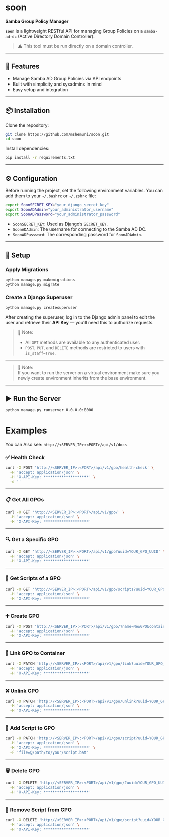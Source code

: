 # soon  
**Samba Group Policy Manager**

**`soon`** is a lightweight RESTful API for managing Group Policies on a `samba-ad-dc` (Active Directory Domain Controller).  
> ⚠️ This tool must be run directly on a domain controller.

---

## 🚀 Features

- Manage Samba AD Group Policies via API endpoints  
- Built with simplicity and sysadmins in mind  
- Easy setup and integration  

---

## 📦 Installation

Clone the repository:

```bash
git clone https://github.com/mshemuni/soon.git
cd soon
```

Install dependencies:

```bash
pip install -r requirements.txt
```

---

## ⚙️ Configuration

Before running the project, set the following environment variables. You can add them to your `~/.bashrc` or `~/.zshrc` file:

```bash
export SoonSECRET_KEY="your_django_secret_key"
export SoonADAdmin="your_administrator_username"
export SoonADPassword="your_administrator_password"
```

- `SoonSECRET_KEY`: Used as Django’s `SECRET_KEY`.
- `SoonADAdmin`: The username for connecting to the Samba AD DC.
- `SoonADPassword`: The corresponding password for `SoonADAdmin`.

---

## 🔧 Setup

### Apply Migrations

```bash
python manage.py makemigrations
python manage.py migrate
```

### Create a Django Superuser

```bash
python manage.py createsuperuser
```

After creating the superuser, log in to the Django admin panel to edit the user and retrieve their **API Key** — you'll need this to authorize requests.

> 🔐 Note:  
> - All `GET` methods are available to any authenticated user.  
> - `POST`, `PUT`, and `DELETE` methods are restricted to users with `is_staff=True`.

---


> 🔐 Note:  
If you want to run the server on a virtual environment make sure you newly create environment inherits from the base environment.

---

## ▶️ Run the Server

```bash
python manage.py runserver 0.0.0.0:8000
```

# Examples

You can Also see: `http://<SERVER_IP>:<PORT>/api/v1/docs`

### ✅ **Health Check**
```bash
curl -X POST 'http://<SERVER_IP>:<PORT>/api/v1/gpo/health-check' \
  -H 'accept: application/json' \
  -H 'X-API-Key: ********************' \
  -d ''
```

---

### 📋 **Get All GPOs**
```bash
curl -X GET 'http://<SERVER_IP>:<PORT>/api/v1/gpo/' \
  -H 'accept: application/json' \
  -H 'X-API-Key: ********************'
```

---

### 🔍 **Get a Specific GPO**
```bash
curl -X GET 'http://<SERVER_IP>:<PORT>/api/v1/gpo?uuid=YOUR_GPO_UUID' \
  -H 'accept: application/json' \
  -H 'X-API-Key: ********************'
```

---

### 🧾 **Get Scripts of a GPO**
```bash
curl -X GET 'http://<SERVER_IP>:<PORT>/api/v1/gpo/scripts?uuid=YOUR_GPO_UUID' \
  -H 'accept: application/json' \
  -H 'X-API-Key: ********************'
```

---

### ➕ **Create GPO**
```bash
curl -X POST 'http://<SERVER_IP>:<PORT>/api/v1/gpo/?name=NewGPO&container=OU=TestOU,DC=domain,DC=local' \
  -H 'accept: application/json' \
  -H 'X-API-Key: ********************'
```

---

### 🔗 **Link GPO to Container**
```bash
curl -X PATCH 'http://<SERVER_IP>:<PORT>/api/v1/gpo/link?uuid=YOUR_GPO_UUID&container=OU=TestOU,DC=domain,DC=local' \
  -H 'accept: application/json' \
  -H 'X-API-Key: ********************'
```

---

### ❌ **Unlink GPO**
```bash
curl -X PATCH 'http://<SERVER_IP>:<PORT>/api/v1/gpo/unlink?uuid=YOUR_GPO_UUID&container=OU=TestOU,DC=domain,DC=local' \
  -H 'accept: application/json' \
  -H 'X-API-Key: ********************'
```

---

### 📂 **Add Script to GPO**
```bash
curl -X PATCH 'http://<SERVER_IP>:<PORT>/api/v1/gpo/script?uuid=YOUR_GPO_UUID&kind=Login&parameters=echo+hello' \
  -H 'accept: application/json' \
  -H 'X-API-Key: ********************' \
  -F 'file=@/path/to/your/script.bat'
```

---

### 🗑️ **Delete GPO**
```bash
curl -X DELETE 'http://<SERVER_IP>:<PORT>/api/v1/gpo/?uuid=YOUR_GPO_UUID' \
  -H 'accept: application/json' \
  -H 'X-API-Key: ********************'
```

---

### 🧹 **Remove Script from GPO**
```bash
curl -X DELETE 'http://<SERVER_IP>:<PORT>/api/v1/gpo/script?uuid=YOUR_GPO_UUID&kind=Login&script=0' \
  -H 'accept: application/json' \
  -H 'X-API-Key: ********************'
```
